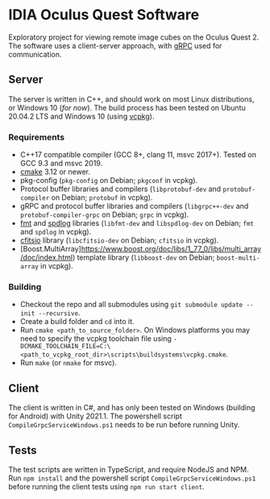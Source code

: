 # IDIA Oculus Quest Software

Exploratory project for viewing remote image cubes on the Oculus Quest 2. The software uses a client-server approach,
with [gRPC](https://grpc.io/) used for communication.

## Server

The server is written in C++, and should work on most Linux distributions, or Windows 10 (_for now_). The build process has been tested on Ubuntu 20.04.2 LTS and Windows 10 (using [vcpkg](https://github.com/microsoft/vcpkg)).

### Requirements

- C++17 compatible compiler (GCC 8+, clang 11, msvc 2017+). Tested on GCC 9.3 and msvc 2019.
- [cmake](https://cmake.org/) 3.12 or newer.
- pkg-config (`pkg-config` on Debian;  `pkgconf` in vcpkg).
- Protocol buffer libraries and compilers (`libprotobuf-dev` and `protobuf-compiler` on Debian; `protobuf` in vcpkg).
- gRPC and protocol buffer libraries and compilers (`libgrpc++-dev` and `protobuf-compiler-grpc` on Debian; `grpc` in
  vcpkg).
- [fmt](https://github.com/fmtlib/fmt) and [spdlog](https://github.com/gabime/spdlog) libraries (`libfmt-dev`
  and `libspdlog-dev` on Debian; `fmt` and `spdlog` in vcpkg).
- [cfitsio](https://heasarc.gsfc.nasa.gov/fitsio/) library (`libcfitsio-dev` on Debian; `cfitsio` in vcpkg).
- [Boost.MultiArray]https://www.boost.org/doc/libs/1_77_0/libs/multi_array/doc/index.html) template library (`libboost-dev` on Debian; `boost-multi-array` in vcpkg).

### Building

- Checkout the repo and all submodules using `git submodule update --init --recursive`.
- Create a build folder and `cd` into it.
- Run `cmake <path_to_source_folder>`. On Windows platforms you may need to specify the vcpkg toolchain file
  using `-DCMAKE_TOOLCHAIN_FILE=C:\<path_to_vcpkg_root_dir>\scripts\buildsystems\vcpkg.cmake`.
- Run `make` (or `nmake` for msvc).

## Client

The client is written in C#, and has only been tested on Windows (building for Android) with Unity 2021.1. The
powershell script `CompileGrpcServiceWindows.ps1` needs to be run before running Unity.

## Tests

The test scripts are written in TypeScript, and require NodeJS and NPM. Run `npm install` and the powershell script `CompileGrpcServiceWindows.ps1`
before running the client tests using `npm run start client`.